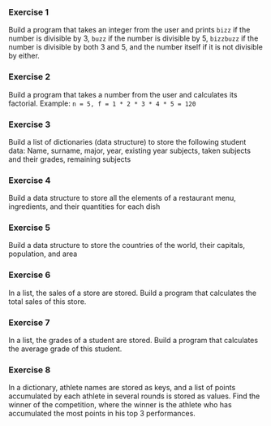 ### Exercise 1
Build a program that takes an integer from the user and prints `bizz` if the number is divisible by 3, `buzz` if the number is divisible by 5, `bizzbuzz` if the number is divisible by both 3 and 5, and the number itself if it is not divisible by either.

### Exercise 2
Build a program that takes a number from the user and calculates its factorial. Example: `n = 5, f = 1 * 2 * 3 * 4 * 5 = 120`

### Exercise 3
Build a list of dictionaries (data structure) to store the following student data: Name, surname, major, year, existing year subjects, taken subjects and their grades, remaining subjects

### Exercise 4
Build a data structure to store all the elements of a restaurant menu, ingredients, and their quantities for each dish

### Exercise 5
Build a data structure to store the countries of the world, their capitals, population, and area

### Exercise 6
In a list, the sales of a store are stored.
Build a program that calculates the total sales of this store.

### Exercise 7
In a list, the grades of a student are stored.
Build a program that calculates the average grade of this student.

### Exercise 8
In a dictionary, athlete names are stored as keys, and a list of points accumulated by each athlete in several rounds is stored as values. Find the winner of the competition, where the winner is the athlete who has accumulated the most points in his top 3 performances.
